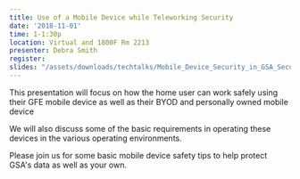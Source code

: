 ```yaml
---
title: Use of a Mobile Device while Teleworking Security
date: '2018-11-01'
time: 1-1:30p
location: Virtual and 1800F Rm 2213
presenter: Debra Smith
register:
slides: "/assets/downloads/techtalks/Mobile_Device_Security_in_GSA_Security_TechTalks_Part_2_of_3.pdf"
---
```


This presentation will focus on how the home user can work safely using their GFE mobile device as well as their BYOD and personally owned mobile device



We will also discuss some of the basic requirements in operating these devices in the various operating environments.



Please join us for some basic mobile device safety tips to help protect GSA's data as well as your own.

